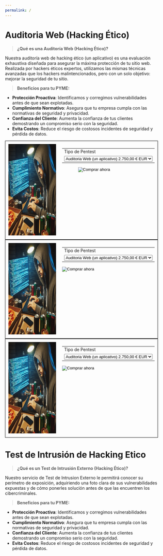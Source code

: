 ```yaml
---
permalink: /
---
```

# **Auditoria Web (Hacking Ético)**
> **¿Qué es una Auditoría Web (Hacking Ético)?**

Nuestra auditoría web de hacking ético (un aplicativo) es una evaluación exhaustiva diseñada para asegurar la máxima protección de tu sitio web. Realizada por hackers éticos expertos, utilizamos las mismas técnicas avanzadas que los hackers malintencionados, pero con un solo objetivo: mejorar la seguridad de tu sitio.


> **Beneficios para tu PYME:**

- **Protección Proactiva**: Identificamos y corregimos vulnerabilidades antes de que sean explotadas.
- **Cumplimiento Normativo**: Asegura que tu empresa cumpla con las normativas de seguridad y privacidad.
- **Confianza del Cliente**: Aumenta la confianza de tus clientes demostrando un compromiso serio con la seguridad.
- **Evita Costos**: Reduce el riesgo de costosos incidentes de seguridad y pérdida de datos.


<html lang="es">
<head>
  <meta charset="UTF-8">
  <meta name="viewport" content="width=device-width, initial-scale=1.0">
  <title>Formulario con Imagen</title>
  <style>
    .container {
      display: flex;
      align-items: flex-start;
      border: 1px solid #000;
      padding: 10px;
    }
    .image {
      margin-right: 20px;
    }
    .info {
      margin-top: 10px;
    }
    .button-container {
      display: flex;
      justify-content: center;
    }
    .custom-button {
      width: 200%;
      max-width: 200px; /* Adjust the max-width as needed */
    }
  </style>
  <script>
    function updateInfo() {
      var select = document.getElementsByName('os0')[0];
      var info = document.getElementById('info');
      var selectedOption = select.options[select.selectedIndex].value;
      
      if (selectedOption === "Auditoria Web (un aplicativo)") {
        info.innerHTML = '<a href="https://wintohack.github.io/docs/auditoria_web.html" target="_blank">Información sobre Auditoria Web (un aplicativo)</a>';
      } else if (selectedOption === "Test de Intrusion Externo") {
        info.innerHTML = '<a href="https://wintohack.github.io/docs/test_intrusion_externo.html" target="_blank">Información sobre Test de Intrusión Externo</a>';
      } else {
        info.innerHTML = '';
      }
    }
  </script>
</head>
<body>
  <div class="container">
    <div class="image">
      <img src="docs/hacker.jpg" alt="Hacker" width="300" height="300">
    </div>
    <div>
      <form action="https://www.paypal.com/cgi-bin/webscr" method="post" target="_top">
        <input type="hidden" name="cmd" value="_s-xclick" />
        <input type="hidden" name="hosted_button_id" value="7LP3R7NTV69QA" />
        <table>
          <tr>
            <td>
              <input type="hidden" name="on0" value="Tipo de Pentest"/>
              Tipo de Pentest
            </td>
          </tr>
          <tr>
            <td>
              <select name="os0" onchange="updateInfo()">
                <option value="Auditoria Web (un aplicativo)">
                  Auditoria Web (un aplicativo) 2.750,00 € EUR
                </option>
                <option value="Test de Intrusion Externo">
                  Test de Intrusion Externo 6.700,00 € EUR
                </option>
              </select>
            </td>
          </tr>
        </table>
        <input type="hidden" name="currency_code" value="EUR" />
        <div class="button-container">
          <input type="image" class="custom-button" src="docs/paypal.png" border="0" name="submit" title="Pagar ahora" alt="Comprar ahora" />
        </div>
      </form>
      <div id="info" class="info"></div>
    </div>
  </div>
</body>
</html>






<html lang="es">
<head>
  <meta charset="UTF-8">
  <meta name="viewport" content="width=device-width, initial-scale=1.0">
  <title>Formulario con Imagen</title>
  <style>
    .container {
      display: flex;
      align-items: flex-start;
      border: 1px solid #000;
      padding: 10px;
    }
    .image {
      margin-right: 20px;
    }
    .info {
      margin-top: 10px;
    }
  </style>
  <script>
    function updateInfo() {
      var select = document.getElementsByName('os0')[0];
      var info = document.getElementById('info');
      var selectedOption = select.options[select.selectedIndex].value;
      
      if (selectedOption === "Auditoria Web (un aplicativo)") {
        info.innerHTML = '<a href="https://wintohack.github.io/docs/auditoria_web.html" target="_blank">Información sobre Auditoria Web (un aplicativo)</a>';
      } else if (selectedOption === "Test de Intrusion Externo") {
        info.innerHTML = '<a href="https://wintohack.github.io/docs/test_intrusion_externo.html" target="_blank">Información sobre Test de Intrusión Externo</a>';
      } else {
        info.innerHTML = '';
      }
    }
  </script>
</head>
<body>
  <div class="container">
    <div class="image">
      <img src="docs/hacker.jpg" alt="Hacker" width="300" height="300">
    </div>
    <div>
      <form action="https://www.paypal.com/cgi-bin/webscr" method="post" target="_top">
        <input type="hidden" name="cmd" value="_s-xclick" />
        <input type="hidden" name="hosted_button_id" value="7LP3R7NTV69QA" />
        <table>
          <tr>
            <td>
              <input type="hidden" name="on0" value="Tipo de Pentest"/>
              Tipo de Pentest
            </td>
          </tr>
          <tr>
            <td>
              <select name="os0" onchange="updateInfo()">
                <option value="Auditoria Web (un aplicativo)">
                  Auditoria Web (un aplicativo) 2.750,00 € EUR
                </option>
                <option value="Test de Intrusion Externo">
                  Test de Intrusion Externo 6.700,00 € EUR
                </option>
              </select>
            </td>
          </tr>
        </table>
        <input type="hidden" name="currency_code" value="EUR" />
        <div class="image">
        <input type="image" class="paypal-button" src="docs/paypal.png" border="0" name="submit" title="PayPal, la forma rápida y segura de pagar en Internet." alt="Comprar ahora" />
        </div>
      </form>
      <div id="info" class="info"></div>
    </div>
  </div>
</body>
</html>





<html lang="es">
<head>
  <meta charset="UTF-8">
  <meta name="viewport" content="width=device-width, initial-scale=1.0">
  <title>Formulario con Imagen</title>
  <style>
    .container {
      display: flex;
      align-items: flex-start;
      border: 1px solid #000;
      padding: 10px;
    }
    .image {
      margin-right: 20px;
    }
    .info {
      margin-top: 10px;
    }
  </style>
  <script>
    function updateInfo() {
      var select = document.getElementsByName('os0')[0];
      var info = document.getElementById('info');
      var selectedOption = select.options[select.selectedIndex].value;
      
      if (selectedOption === "Auditoria Web (un aplicativo)") {
        info.innerHTML = '<a href="https://wintohack.github.io/docs/auditoria_web.html" target="_blank">Información sobre Auditoria Web (un aplicativo)</a>';
      } else if (selectedOption === "Test de Intrusion Externo") {
        info.innerHTML = '<a href="https://wintohack.github.io/docs/test_intrusion_externo.html" target="_blank">Información sobre Test de Intrusión Externo</a>';
      } else {
        info.innerHTML = '';
      }
    }
  </script>
</head>
<body>
  <div class="container">
    <div class="image">
      <img src="docs/hacker.jpg" alt="Imagen de 300x300" width="300" height="300">
    </div>
    <div>
      <form action="https://www.paypal.com/cgi-bin/webscr" method="post" target="_top">
        <input type="hidden" name="cmd" value="_s-xclick" />
        <input type="hidden" name="hosted_button_id" value="7LP3R7NTV69QA" />
        <table>
          <tr>
            <td>
              <input type="hidden" name="on0" value="Tipo de Pentest"/>
              Tipo de Pentest
            </td>
          </tr>
          <tr>
            <td>
              <select name="os0" onchange="updateInfo()">
                <option value="Auditoria Web (un aplicativo)">
                  Auditoria Web (un aplicativo) 2.750,00 € EUR
                </option>
                <option value="Test de Intrusion Externo">
                  Test de Intrusion Externo 6.700,00 € EUR
                </option>
              </select>
            </td>
          </tr>
        </table>
        <input type="hidden" name="currency_code" value="EUR" />
        <input type="image" src="https://www.paypalobjects.com/es_ES/i/btn/btn_buynowCC_LG.gif" border="0" name="submit" title="PayPal, la forma rápida y segura de pagar en Internet." alt="Comprar ahora" />
      </form>
      <div id="info" class="info"></div>
    </div>
  </div>
</body>
</html>



# **Test de Intrusión de Hacking Etico**
> **¿Qué es un Test de Intrusión Externo (Hacking Ético)?**

Nuestro servicio de Test de Intrusion Externo le permitirá conocer su perímetro de exposición, adquiriendo una foto clara de sus vulnerabilidades expuestas y de cómo ponerles solución antes de que las encuentren los cibercriminales.

> **Beneficios para tu PYME:**

- **Protección Proactiva**: Identificamos y corregimos vulnerabilidades antes de que sean explotadas.
- **Cumplimiento Normativo**: Asegura que tu empresa cumpla con las normativas de seguridad y privacidad.
- **Confianza del Cliente**: Aumenta la confianza de tus clientes demostrando un compromiso serio con la seguridad.
- **Evita Costos**: Reduce el riesgo de costosos incidentes de seguridad y pérdida de datos.


